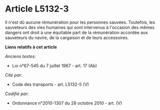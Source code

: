 # Article L5132-3

Il n'est dû aucune rémunération pour les personnes sauvées. Toutefois, les sauveteurs des vies humaines qui sont intervenus à
l'occasion des mêmes dangers ont droit à une équitable part de la rémunération accordée aux sauveteurs du navire, de la
cargaison et de leurs accessoires.

**Liens relatifs à cet article**

_Anciens textes_:

  - Loi n°67-545 du 7 juillet 1967 - art. 17 (Ab)

_Cité par_:

  - Code des transports - art. L5132-5 (V)

_Codifié par_:

  - Ordonnance n°2010-1307 du 28 octobre 2010 - art. (V)
